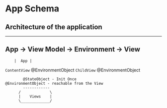#  App Schema
## Architecture of the application

------
App  -> View Model -> Environment -> View
-----

        |  App |
`ContentView` @EnvironmentObject
`ChildView` @EnvironmentObject


            @StateObject - Init Once 
    @EnvironmentObject - reachable from the View
            ------------
          /             \
          |    Views    |
          \_____________/
